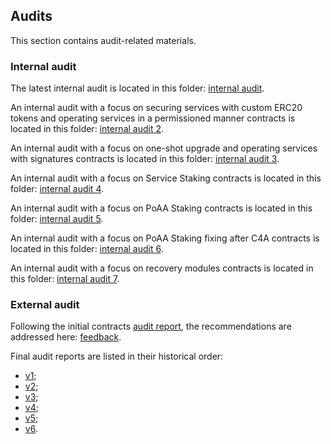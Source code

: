## Audits
This section contains audit-related materials.

### Internal audit
The latest internal audit is located in this folder: [internal audit](https://github.com/valory-xyz/autonolas-registries/blob/main/audits/internal).

An internal audit with a focus on securing services with custom ERC20 tokens and operating services in a permissioned manner
contracts is located in this folder: [internal audit 2](https://github.com/valory-xyz/autonolas-registries/blob/main/audits/internal2).

An internal audit with a focus on one-shot upgrade and operating services with signatures
contracts is located in this folder: [internal audit 3](https://github.com/valory-xyz/autonolas-registries/blob/main/audits/internal3).

An internal audit with a focus on Service Staking
contracts is located in this folder: [internal audit 4](https://github.com/valory-xyz/autonolas-registries/blob/main/audits/internal4).

An internal audit with a focus on PoAA Staking
contracts is located in this folder: [internal audit 5](https://github.com/valory-xyz/autonolas-registries/blob/main/audits/internal5).

An internal audit with a focus on PoAA Staking fixing after C4A
contracts is located in this folder: [internal audit 6](https://github.com/valory-xyz/autonolas-registries/blob/main/audits/internal6).

An internal audit with a focus on recovery modules
contracts is located in this folder: [internal audit 7](https://github.com/valory-xyz/autonolas-registries/blob/main/audits/internal7).

### External audit

Following the initial contracts [audit report](https://github.com/valory-xyz/autonolas-registries/blob/main/audits/Valory%20Review%20Final.pdf),
the recommendations are addressed here: [feedback](https://github.com/valory-xyz/autonolas-registries/blob/main/audits/Addressing%20Initial%20ApeWorX%20Recommentations.pdf).

Final audit reports are listed in their historical order:
- [v1](https://github.com/valory-xyz/autonolas-registries/blob/main/audits/Valory_Agent_Registries_Smart_Contract_Audit_by_Solidity_Finance.pdf);
- [v2](https://github.com/valory-xyz/autonolas-registries/blob/main/audits/Valory_Agent_Registries_Smart_Contract_Audit_by_Solidity_Finance-1.pdf);
- [v3](https://github.com/valory-xyz/autonolas-registries/blob/main/audits/Valory_Agent_Registries_Smart_Contract_Audit_by_Solidity_Finance-2.pdf);
- [v4](https://sourcehat.com/audits/ValoryAgentRegistries/);
- [v5](https://code4rena.com/reports/2023-12-autonolas);
- [v6](https://code4rena.com/reports/2024-05-olas).
